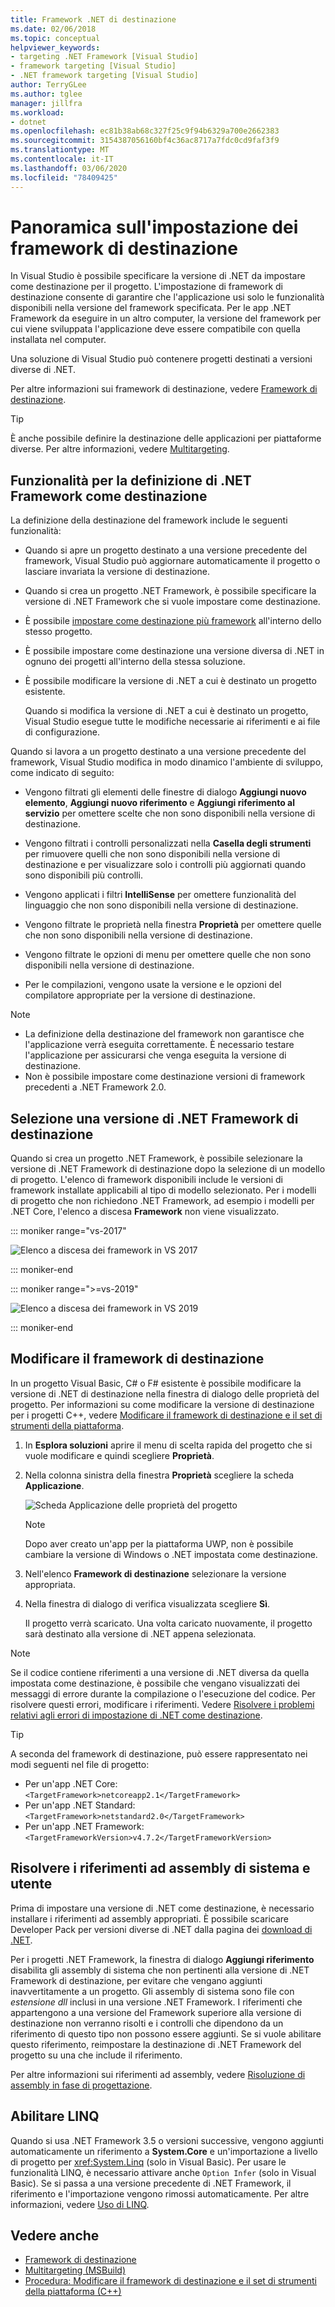 ```yaml
---
title: Framework .NET di destinazione
ms.date: 02/06/2018
ms.topic: conceptual
helpviewer_keywords:
- targeting .NET Framework [Visual Studio]
- framework targeting [Visual Studio]
- .NET framework targeting [Visual Studio]
author: TerryGLee
ms.author: tglee
manager: jillfra
ms.workload:
- dotnet
ms.openlocfilehash: ec81b38ab68c327f25c9f94b6329a700e2662383
ms.sourcegitcommit: 3154387056160bf4c36ac8717a7fdc0cd9faf3f9
ms.translationtype: MT
ms.contentlocale: it-IT
ms.lasthandoff: 03/06/2020
ms.locfileid: "78409425"
---
```

# <a name="framework-targeting-overview"></a>Panoramica sull'impostazione dei framework di destinazione

In Visual Studio è possibile specificare la versione di .NET da impostare come destinazione per il progetto. L'impostazione di framework di destinazione consente di garantire che l'applicazione usi solo le funzionalità disponibili nella versione del framework specificata. Per le app .NET Framework da eseguire in un altro computer, la versione del framework per cui viene sviluppata l'applicazione deve essere compatibile con quella installata nel computer.

Una soluzione di Visual Studio può contenere progetti destinati a versioni diverse di .NET.

Per altre informazioni sui framework di destinazione, vedere [Framework di destinazione](/dotnet/standard/frameworks).

> [!TIP]
> È anche possibile definire la destinazione delle applicazioni per piattaforme diverse. Per altre informazioni, vedere [Multitargeting](../msbuild/msbuild-multitargeting-overview.md).

## <a name="framework-targeting-features"></a>Funzionalità per la definizione di .NET Framework come destinazione

La definizione della destinazione del framework include le seguenti funzionalità:

- Quando si apre un progetto destinato a una versione precedente del framework, Visual Studio può aggiornare automaticamente il progetto o lasciare invariata la versione di destinazione.

- Quando si crea un progetto .NET Framework, è possibile specificare la versione di .NET Framework che si vuole impostare come destinazione.

- È possibile [impostare come destinazione più framework](/dotnet/standard/frameworks#how-to-specify-target-frameworks) all'interno dello stesso progetto.

- È possibile impostare come destinazione una versione diversa di .NET in ognuno dei progetti all'interno della stessa soluzione.

- È possibile modificare la versione di .NET a cui è destinato un progetto esistente.

   Quando si modifica la versione di .NET a cui è destinato un progetto, Visual Studio esegue tutte le modifiche necessarie ai riferimenti e ai file di configurazione.

Quando si lavora a un progetto destinato a una versione precedente del framework, Visual Studio modifica in modo dinamico l'ambiente di sviluppo, come indicato di seguito:

- Vengono filtrati gli elementi delle finestre di dialogo **Aggiungi nuovo elemento**, **Aggiungi nuovo riferimento** e **Aggiungi riferimento al servizio** per omettere scelte che non sono disponibili nella versione di destinazione.

- Vengono filtrati i controlli personalizzati nella **Casella degli strumenti** per rimuovere quelli che non sono disponibili nella versione di destinazione e per visualizzare solo i controlli più aggiornati quando sono disponibili più controlli.

- Vengono applicati i filtri **IntelliSense** per omettere funzionalità del linguaggio che non sono disponibili nella versione di destinazione.

- Vengono filtrate le proprietà nella finestra **Proprietà** per omettere quelle che non sono disponibili nella versione di destinazione.

- Vengono filtrate le opzioni di menu per omettere quelle che non sono disponibili nella versione di destinazione.

- Per le compilazioni, vengono usate la versione e le opzioni del compilatore appropriate per la versione di destinazione.

> [!NOTE]
> - La definizione della destinazione del framework non garantisce che l'applicazione verrà eseguita correttamente. È necessario testare l'applicazione per assicurarsi che venga eseguita la versione di destinazione.
> - Non è possibile impostare come destinazione versioni di framework precedenti a .NET Framework 2.0.

## <a name="select-a-target-framework-version"></a>Selezione una versione di .NET Framework di destinazione

Quando si crea un progetto .NET Framework, è possibile selezionare la versione di .NET Framework di destinazione dopo la selezione di un modello di progetto. L'elenco di framework disponibili include le versioni di framework installate applicabili al tipo di modello selezionato. Per i modelli di progetto che non richiedono .NET Framework, ad esempio i modelli per .NET Core, l'elenco a discesa **Framework** non viene visualizzato.

::: moniker range="vs-2017"

![Elenco a discesa dei framework in VS 2017](media/vside-newproject-framework.png)

::: moniker-end

::: moniker range=">=vs-2019"

![Elenco a discesa dei framework in VS 2019](media/vs-2019/configure-new-project-framework.png)

::: moniker-end

## <a name="change-the-target-framework"></a>Modificare il framework di destinazione

In un progetto Visual Basic, C# o F# esistente è possibile modificare la versione di .NET di destinazione nella finestra di dialogo delle proprietà del progetto. Per informazioni su come modificare la versione di destinazione per i progetti C++, vedere [Modificare il framework di destinazione e il set di strumenti della piattaforma](/cpp/build/how-to-modify-the-target-framework-and-platform-toolset).

1. In **Esplora soluzioni** aprire il menu di scelta rapida del progetto che si vuole modificare e quindi scegliere **Proprietà**.

1. Nella colonna sinistra della finestra **Proprietà** scegliere la scheda **Applicazione**.

   ![Scheda Applicazione delle proprietà del progetto](../ide/media/vs_slnexplorer_properties_applicationtab.png)

   > [!NOTE]
   > Dopo aver creato un'app per la piattaforma UWP, non è possibile cambiare la versione di Windows o .NET impostata come destinazione.

1. Nell'elenco **Framework di destinazione** selezionare la versione appropriata.

1. Nella finestra di dialogo di verifica visualizzata scegliere **Sì**.

   Il progetto verrà scaricato. Una volta caricato nuovamente, il progetto sarà destinato alla versione di .NET appena selezionata.

> [!NOTE]
> Se il codice contiene riferimenti a una versione di .NET diversa da quella impostata come destinazione, è possibile che vengano visualizzati dei messaggi di errore durante la compilazione o l'esecuzione del codice. Per risolvere questi errori, modificare i riferimenti. Vedere [Risolvere i problemi relativi agli errori di impostazione di .NET come destinazione](../msbuild/troubleshooting-dotnet-framework-targeting-errors.md).

> [!TIP]
> A seconda del framework di destinazione, può essere rappresentato nei modi seguenti nel file di progetto:
>
> - Per un'app .NET Core: `<TargetFramework>netcoreapp2.1</TargetFramework>`
> - Per un'app .NET Standard: `<TargetFramework>netstandard2.0</TargetFramework>`
> - Per un'app .NET Framework: `<TargetFrameworkVersion>v4.7.2</TargetFrameworkVersion>`

## <a name="resolve-system-and-user-assembly-references"></a>Risolvere i riferimenti ad assembly di sistema e utente

Prima di impostare una versione di .NET come destinazione, è necessario installare i riferimenti ad assembly appropriati. È possibile scaricare Developer Pack per versioni diverse di .NET dalla pagina dei [download di .NET](https://www.microsoft.com/net/download/windows).

Per i progetti .NET Framework, la finestra di dialogo **Aggiungi riferimento** disabilita gli assembly di sistema che non pertinenti alla versione di .NET Framework di destinazione, per evitare che vengano aggiunti inavvertitamente a un progetto. Gli assembly di sistema sono file con *estensione dll* inclusi in una versione .NET Framework. I riferimenti che appartengono a una versione del Framework superiore alla versione di destinazione non verranno risolti e i controlli che dipendono da un riferimento di questo tipo non possono essere aggiunti. Se si vuole abilitare questo riferimento, reimpostare la destinazione di .NET Framework del progetto su una che include il riferimento.

Per altre informazioni sui riferimenti ad assembly, vedere [Risoluzione di assembly in fase di progettazione](../msbuild/resolving-assemblies-at-design-time.md).

## <a name="enable-linq"></a>Abilitare LINQ

Quando si usa .NET Framework 3.5 o versioni successive, vengono aggiunti automaticamente un riferimento a **System.Core** e un'importazione a livello di progetto per <xref:System.Linq> (solo in Visual Basic). Per usare le funzionalità LINQ, è necessario attivare anche `Option Infer` (solo in Visual Basic). Se si passa a una versione precedente di .NET Framework, il riferimento e l'importazione vengono rimossi automaticamente. Per altre informazioni, vedere [Uso di LINQ](/dotnet/csharp/tutorials/working-with-linq).

## <a name="see-also"></a>Vedere anche

- [Framework di destinazione](/dotnet/standard/frameworks)
- [Multitargeting (MSBuild)](../msbuild/msbuild-multitargeting-overview.md)
- [Procedura: Modificare il framework di destinazione e il set di strumenti della piattaforma (C++)](/cpp/build/how-to-modify-the-target-framework-and-platform-toolset)
